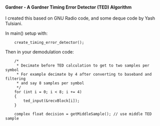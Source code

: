 #### Gardner - A Gardner Timing Error Detector (TED) Algorithm

I created this based on GNU Radio code, and some deque code by Yash Tulsiani.   

In main() setup with:   
```
    create_timing_error_detector();
```
Then in your demodulation code:   
```
    /*
     * Decimate before TED calculation to get to two samples per symbol
     * For example decimate by 4 after converting to baseband and filtering
     * and say 8 samples per symbol
     */
    for (int i = 0; i < 8; i += 4)
    {
        ted_input(&recvBlock[i]);
    }

    complex float decision = getMiddleSample(); // use middle TED sample
 ```
 
